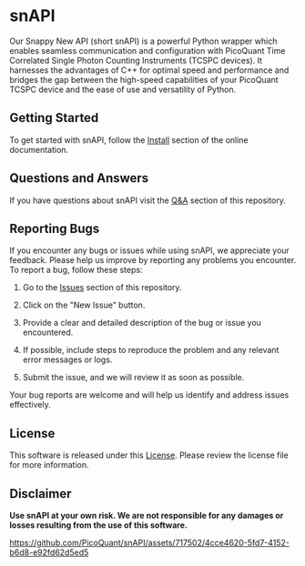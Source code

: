# snAPI
Our Snappy New API (short snAPI) is a powerful Python wrapper which enables seamless
communication and configuration with PicoQuant Time Correlated Single Photon Counting
Instruments (TCSPC devices). It harnesses the advantages of C++ for optimal speed and
performance and bridges the gap between the high-speed capabilities of your PicoQuant
TCSPC device and the ease of use and versatility of Python.


## Getting Started
To get started with snAPI, follow the [Install](https://picoquant.github.io/snAPI/install.html) section of the online documentation.

## Questions and Answers
If you have questions about snAPI visit the [Q&A](https://github.com/PicoQuant/snAPI/discussions/categories/q-a) section of this repository.

## Reporting Bugs
If you encounter any bugs or issues while using snAPI, we appreciate your feedback. Please help us improve by reporting any problems you encounter. To report a bug, follow these steps:

1. Go to the [Issues](https://github.com/PicoQuant/snAPI/issues) section of this repository.

2. Click on the "New Issue" button.

3. Provide a clear and detailed description of the bug or issue you encountered.

4. If possible, include steps to reproduce the problem and any relevant error messages or logs.

5. Submit the issue, and we will review it as soon as possible.

Your bug reports are welcome and will help us identify and address issues effectively.

## License
This software is released under this [License](LICENSE). Please review the license file for more information.

## Disclaimer
**Use snAPI at your own risk. We are not responsible for any damages or losses resulting from the use of this software.**

https://github.com/PicoQuant/snAPI/assets/717502/4cce4620-5fd7-4152-b6d8-e92fd62d5ed5
